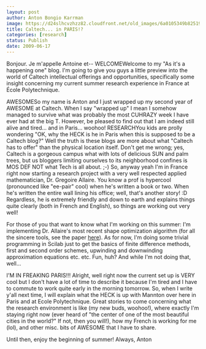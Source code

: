 ```yaml
---
layout: post
author: Anton Bongio Karrman
image: https://d24slhcvzhzz82.cloudfront.net/old_images/6a0105349b8251970b011571210878970b-320wi.jpg
title: Caltech... in PARIS!?
categories: [research]
status: Publish
date: 2009-06-17
---
```



Bonjour. Je m'appelle Antoine et--
WELCOMEWelcome to my "As it's a happening one" blog. I'm going to give you guys a little preview into the world of Caltech intellectual offerings and opportunities, specifically some insight concerning my current summer research experience in France at École Polytechnique.

AWESOMESo my name is Anton and I just wrapped up my second year of AWESOME at Caltech. When I say "wrapped up" I mean I somehow managed to survive what was probably the most CUHRAZY week I have ever had at the big T. However, be pleased to find out that I am indeed still alive and tired... and in Paris... woohoo!
RESEARCHYou kids are prolly wondering "OK, why the HECK is he in Paris when this is supposed to be a Caltech blog?" Well the truth is these blogs are more about what "Caltech has to offer" than the physical location itself. Don't get me wrong; yes, Caltech is a gorgeous campus what with lots of delicious SUN and palm trees, but us bloggers limiting ourselves to its neighborhood confines is MOS DEF NOT what Tech is all about. ;-)
So, anyway yeah I'm in France right now starting a research project with a very well respected applied mathematician, Dr. Gregoire Allaire. You know a prof is hypercool (pronounced like "ee-pair" cool) when he's written a book or two. When he's written the entire wall lining his office; well, that's another story! :D Regardless, he is extremely friendly and down to earth and explains things quite clearly (both in French and English), so things are working out very well!

For those of you that want to know what I'm working on this summer: I'm implementing Dr. Allaire's most recent shape optimization algorithm (for all the sincere tools, see the paper <a href="https://www.cmap.polytechnique.fr/%7Ejouve/papers/cras.pdf" target="_blank" title="Dr. Allaire's most recent shape optimization algorithm">here</a>). As for now, I'm doing some trivial programming in Scilab just to get the basics of finite difference methods, first and second order schemes, upwinding and downwinding approximation equations etc. etc. Fun, huh? And while I'm not doing that, well...

I'M IN FREAKING PARIS!!! Alright, well right now the current set up is VERY cool but I don't have a lot of time to describe it because I'm tired and I have to commute to work quite early in the morning tomorrow. So, when I write y'all next time, I will explain what the HECK is up with Mannton over here in Paris and at Ecole Polytechnique. Great stories to come concerning what the research environment is like (my new buds, woohoo!), where exactly I'm staying right now (ever heard of "the center of one of the most beautiful cities in the world?" If not, then you will!), how my French is working for me (lol), and other misc. bits of AWESOME that I have to share.

Until then, enjoy the beginning of summer!
Always,
Anton
